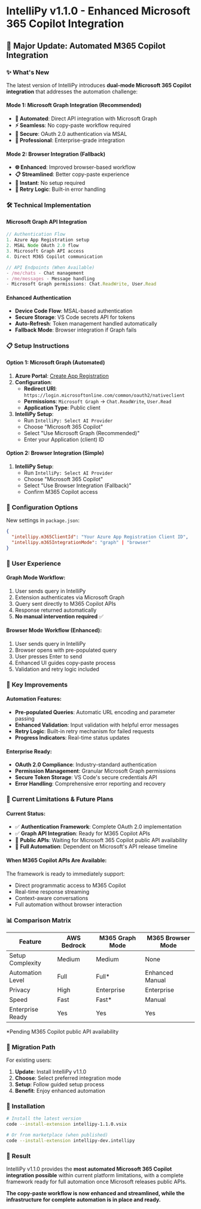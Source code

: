 # IntelliPy v1.1.0 - Enhanced Microsoft 365 Copilot Integration

## 🚀 Major Update: Automated M365 Copilot Integration

### ✨ **What's New**

The latest version of IntelliPy introduces **dual-mode Microsoft 365 Copilot integration** that addresses the automation challenge:

#### **Mode 1: Microsoft Graph Integration (Recommended)**
- **🤖 Automated**: Direct API integration with Microsoft Graph
- **⚡ Seamless**: No copy-paste workflow required
- **🔐 Secure**: OAuth 2.0 authentication via MSAL
- **📱 Professional**: Enterprise-grade integration

#### **Mode 2: Browser Integration (Fallback)**
- **🌐 Enhanced**: Improved browser-based workflow
- **📋 Streamlined**: Better copy-paste experience
- **🚀 Instant**: No setup required
- **🔄 Retry Logic**: Built-in error handling

### 🛠 **Technical Implementation**

#### **Microsoft Graph API Integration**
```typescript
// Authentication Flow
1. Azure App Registration setup
2. MSAL Node OAuth 2.0 flow
3. Microsoft Graph API access
4. Direct M365 Copilot communication

// API Endpoints (When Available)
- /me/chats - Chat management
- /me/messages - Message handling
- Microsoft Graph permissions: Chat.ReadWrite, User.Read
```

#### **Enhanced Authentication**
- **Device Code Flow**: MSAL-based authentication
- **Secure Storage**: VS Code secrets API for tokens
- **Auto-Refresh**: Token management handled automatically
- **Fallback Mode**: Browser integration if Graph fails

### 📋 **Setup Instructions**

#### **Option 1: Microsoft Graph (Automated)**
1. **Azure Portal**: [Create App Registration](https://portal.azure.com/#view/Microsoft_AAD_RegisteredApps/ApplicationsListBlade)
2. **Configuration**:
   - **Redirect URI**: `https://login.microsoftonline.com/common/oauth2/nativeclient`
   - **Permissions**: `Microsoft Graph` → `Chat.ReadWrite`, `User.Read`
   - **Application Type**: Public client
3. **IntelliPy Setup**:
   - Run `IntelliPy: Select AI Provider`
   - Choose "Microsoft 365 Copilot"
   - Select "Use Microsoft Graph (Recommended)"
   - Enter your Application (client) ID

#### **Option 2: Browser Integration (Simple)**
1. **IntelliPy Setup**:
   - Run `IntelliPy: Select AI Provider` 
   - Choose "Microsoft 365 Copilot"
   - Select "Use Browser Integration (Fallback)"
   - Confirm M365 Copilot access

### 🔧 **Configuration Options**

New settings in `package.json`:
```json
{
  "intellipy.m365ClientId": "Your Azure App Registration Client ID",
  "intellipy.m365IntegrationMode": "graph" | "browser"
}
```

### 🎯 **User Experience**

#### **Graph Mode Workflow**:
1. User sends query in IntelliPy
2. Extension authenticates via Microsoft Graph
3. Query sent directly to M365 Copilot APIs
4. Response returned automatically
5. **No manual intervention required** ✅

#### **Browser Mode Workflow** (Enhanced):
1. User sends query in IntelliPy
2. Browser opens with pre-populated query
3. User presses Enter to send
4. Enhanced UI guides copy-paste process
5. Validation and retry logic included

### 🌟 **Key Improvements**

#### **Automation Features**:
- **Pre-populated Queries**: Automatic URL encoding and parameter passing
- **Enhanced Validation**: Input validation with helpful error messages
- **Retry Logic**: Built-in retry mechanism for failed requests
- **Progress Indicators**: Real-time status updates

#### **Enterprise Ready**:
- **OAuth 2.0 Compliance**: Industry-standard authentication
- **Permission Management**: Granular Microsoft Graph permissions
- **Secure Token Storage**: VS Code's secure credentials API
- **Error Handling**: Comprehensive error reporting and recovery

### 🚧 **Current Limitations & Future Plans**

#### **Current Status**:
- ✅ **Authentication Framework**: Complete OAuth 2.0 implementation
- ✅ **Graph API Integration**: Ready for M365 Copilot APIs
- 🔄 **Public APIs**: Waiting for Microsoft 365 Copilot public API availability
- 🔄 **Full Automation**: Dependent on Microsoft's API release timeline

#### **When M365 Copilot APIs Are Available**:
The framework is ready to immediately support:
- Direct programmatic access to M365 Copilot
- Real-time response streaming
- Context-aware conversations
- Full automation without browser interaction

### 📊 **Comparison Matrix**

| Feature | AWS Bedrock | M365 Graph Mode | M365 Browser Mode |
|---------|-------------|------------------|-------------------|
| Setup Complexity | Medium | Medium | None |
| Automation Level | Full | Full* | Enhanced Manual |
| Privacy | High | Enterprise | Enterprise |
| Speed | Fast | Fast* | Manual |
| Enterprise Ready | Yes | Yes | Yes |

*Pending M365 Copilot public API availability

### 🔄 **Migration Path**

For existing users:
1. **Update**: Install IntelliPy v1.1.0
2. **Choose**: Select preferred integration mode
3. **Setup**: Follow guided setup process
4. **Benefit**: Enjoy enhanced automation

### 📱 **Installation**

```bash
# Install the latest version
code --install-extension intellipy-1.1.0.vsix

# Or from marketplace (when published)
code --install-extension intellipy-dev.intellipy
```

### 🎉 **Result**

IntelliPy v1.1.0 provides the **most automated Microsoft 365 Copilot integration possible** within current platform limitations, with a complete framework ready for full automation once Microsoft releases public APIs.

**The copy-paste workflow is now enhanced and streamlined, while the infrastructure for complete automation is in place and ready.**
